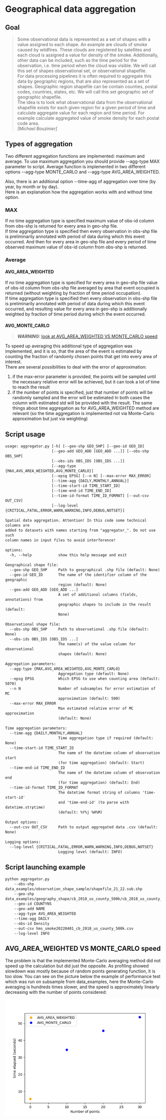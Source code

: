 # Geographical data aggregation
## Goal
> Some observational data is represented as a set of shapes with a value assigned to each shape. An example are clouds of smoke caused by wildfires. These clouds are registered by satellites and each cloud is assigned a value for density of the smoke. Additionally, other data can be included, such as the time period for the observation, i.e. time period when the cloud was visible. We will call this set of shapes observational set, or observational shapefile.  
> For data processing pipelines it is often required to aggregate this data by geographic regions, that are also represented as a set of shapes. Geographic region shapefile can be contain counties, postal codes, countries, states, etc. We will call this set geographic set of geographic shapefile.  
> The idea is to look what observational data from the observational shapefile exists for each given region for a given period of time and calculate aggregate value for each region and time period. For example calculate aggregated value of smoke density for each postal code area.  
> <cite>[Michael Bouzinier]</cite>

## Types of aggregation
Two different aggregation functions are implemented: maximum and average. 
To use maximum aggregation you should provide --agg-type MAX parameter to script.
Average function is implemented in two different options --agg-type MONTE_CARLO and --agg-type AVG_AREA_WEIGHTED.

Also, there is an additional option --time-agg of aggregation over time (by year, by month or by day).  
Here is an explanation how the aggregation works with and without time option.
### MAX
If no time aggregation type is specified maximum value of obs-id column from obs-shp is returned for every area in geo-shp file.  
If time aggregation type is specified then every observation in obs-shp file is preliminarily annotated with period of data 
during which this event occurred. And then for every area in geo-shp file and every period of time observed maximum value 
of obs-id column from obs-shp is returned. 
### Average
#### AVG_AREA_WEIGHTED
If no time aggregation type is specified for every area in geo-shp file value of obs-id column from obs-shp file 
averaged by area that event occupied is returned (without weighting by fraction of time period occupation).  
If time aggregation type is specified then every observation in obs-shp file is preliminarily annotated with period of data 
during which this event occurred, and resulting value for every area in geo-shp is additionally weighted by 
fraction of time period during which the event occurred. 
#### AVG_MONTE_CARLO
> **_WARNING:_** [look at AVG_AREA_WEIGHTED VS MONTE_CARLO speed](avg_area_weighted-vs-monte_carlo-speed)

To speed up averaging this additional type of aggregation was implemented, and it is so, that the area 
of the event is estimated by counting the fraction of randomly chosen points that get into every area of interest.  
There are several possibilities to deal with the error of approximation:
1) if the max-error parameter is provided, the points will be sampled until the necessary relative error will be achieved, but it can took a lot of time to reach the result
2) if the number of points is specified, just that number of points will be randomly sampled and the error will be estimated 
In both cases the column with estimated std will be provided with the result.
The same things about time aggregation as for AVG_AREA_WEIGHTED method are relevant 
(so the time aggregation is implemented not via Monte-Carlo approximation but just via weighting)

## Script usage
```
usage: aggregator.py [-h] [--geo-shp GEO_SHP] [--geo-id GEO_ID]
                     [--geo-add GEO_ADD [GEO_ADD ...]] [--obs-shp OBS_SHP]
                     [--obs-ids OBS_IDS [OBS_IDS ...]]
                     [--agg-type {MAX,AVG_AREA_WEIGHTED,AVG_MONTE_CARLO}]
                     [--epsg EPSG] [--n N] [--max-error MAX_ERROR]
                     [--time-agg {DAILY,MONTHLY,ANNUAL}]
                     [--time-start-id TIME_START_ID]
                     [--time-end-id TIME_END_ID]
                     [--time-id-format TIME_ID_FORMAT] [--out-csv OUT_CSV]
                     [--log-level {CRITICAL,FATAL,ERROR,WARN,WARNING,INFO,DEBUG,NOTSET}]

Spatial data aggregation. Attention! In this code some technical columns are
added to datasets with names starting from "aggregator_". Do not use such
column names in input files to avoid interference!

options:
  -h, --help            show this help message and exit

Geographical shape file:
  --geo-shp GEO_SHP     Path to geographical .shp file (default: None)
  --geo-id GEO_ID       The name of the identifier column of the geographic
                        region (default: None)
  --geo-add GEO_ADD [GEO_ADD ...]
                        A set of additional columns (fields, annotations) from
                        geographic shapes to include in the result (default:
                        None)

Observational shape file:
  --obs-shp OBS_SHP     Path to observational .shp file (default: None)
  --obs-ids OBS_IDS [OBS_IDS ...]
                        The name(s) of the value column for observational
                        shapes (default: None)

Aggregation parameters:
  --agg-type {MAX,AVG_AREA_WEIGHTED,AVG_MONTE_CARLO}
                        Aggregation type (default: None)
  --epsg EPSG           Which EPSG to use when counting area (default: 5070)
  --n N                 Number of subsamples for error estimation of MC
                        approximation (default: 500)
  --max-error MAX_ERROR
                        Max estimated relative error of MC approximation
                        (default: None)

Time aggregation parameters:
  --time-agg {DAILY,MONTHLY,ANNUAL}
                        Time aggregation type if required (default: None)
  --time-start-id TIME_START_ID
                        The name of the datetime column of observation start
                        (for time aggregation) (default: Start)
  --time-end-id TIME_END_ID
                        The name of the datetime column of observation end
                        (for time aggregation) (default: End)
  --time-id-format TIME_ID_FORMAT
                        The datetime format string of columns 'time-start-id'
                        and 'time-end-id' (to parse with datetime.strptime)
                        (default: %Y%j %H%M)

Output options:
  --out-csv OUT_CSV     Path to output aggregated data .csv (default: None)

Logging options:
  --log-level {CRITICAL,FATAL,ERROR,WARN,WARNING,INFO,DEBUG,NOTSET}
                        Logging level (default: INFO)
```
## Script launching example
```
python aggregator.py
    --obs-shp data_examples/observation_shape_sample/shapefile_21_22.sub.shp
    --geo-shp data_examples/geography_shape/cb_2018_us_county_500k/cb_2018_us_county_500k.shp
    --geo-id COUNTYNS
    --geo-add NAME
    --agg-type AVG_AREA_WEIGHTED
    --time-agg DAILY
    --obs-id Density
    --out-csv hms_smoke20220401_cb_2018_us_county_500k.csv
    --log-level INFO
```
## AVG_AREA_WEIGHTED VS MONTE_CARLO speed
The problem is that the implemented Monte-Carlo averaging method did not speed up the calculation but did just the opposite.
As profiling showed slowdown was mostly because of random points generating function, it is too slow.
You can see on the picture below the example of performance test which was run on subsample from data_examples, 
here the Monte-Carlo averaging is hundreds times slower, and the speed is approximately linearly decreasing 
with the number of points considered:

![plot](./performance_test.png)
